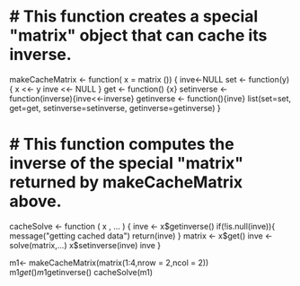 
# # This function creates a special "matrix" object that can cache its inverse.
makeCacheMatrix  <-  function( x  =  matrix ()) {
                 inve<-NULL
                 set <- function(y) {
                                 x <<- y
                                 inve <<- NULL
                         }
                 get <- function() {x}
                 setinverse <- function(inverse){inve<<-inverse}
                 getinverse <- function(){inve}
                 list(set=set, get=get,
                      setinverse=setinverse, 
                      getinverse=getinverse)
}

 # # This function computes the inverse of the special "matrix" returned by makeCacheMatrix above.                
cacheSolve  <- function ( x , ... ) {
                inve <- x$getinverse()  
                 if(!is.null(inve)){
                        message("getting cached data")
                        return(inve)
                }
                matrix <- x$get()
                inve <- solve(matrix,...)
                x$setinverse(inve)
                inve
}

m1<- makeCacheMatrix(matrix(1:4,nrow = 2,ncol = 2))
m1$get()
m1$getinverse()
cacheSolve(m1)
